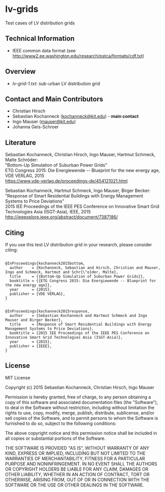 # lv-grids
Test cases of LV distribution grids


## Technical Information

* IEEE common data format (see http://www2.ee.washington.edu/research/pstca/formats/cdf.txt)


## Overview

* <i>lv-grid-1.txt</i>: sub-urban LV distribution grid


## Contact and Main Contributors

* Christian Hirsch
* Sebastian Kochanneck (kochanneck@kit.edu) - <b>main contact</b>
* Ingo Mauser (mauser@kit.edu)
* Johanna Geis-Schroer


## Literature

Sebastian Kochanneck, Christian Hirsch, Ingo Mauser, Hartmut Schmeck, Malte Schröder: <br />
"Bottom-Up Simulation of Suburban Power Grids" <br />
ETG Congress 2015: Die Energiewende -- Blueprint for the new energy age, VDE VERLAG, 2015 <br />
https://www.vde-verlag.de/proceedings-de/454121021.html

Sebastian Kochanneck, Hartmut Schmeck, Ingo Mauser, Birger Becker: <br />
"Response of Smart Residential Buildings with Energy Management Systems to Price Deviations" <br />
2015 IEE Proceedings of the IEEE PES Conference on Innovative Smart Grid Technologies Asia (ISGT-Asia), IEEE, 2015 <br />
http://ieeexplore.ieee.org/abstract/document/7387186/

## Citing

If you use this test LV distribution grid in your research, please consider citing:
<pre><code>
@InProceedings{kochanneck2015bottom,
  author    = {Kochanneck, Sebastian and Hirsch, Christian and Mauser, Ingo and Schmeck, Hartmut and Schr{\"o}der, Malte},
  title     = {{Bottom-Up Simulation of Suburban Power Grids}},
  booktitle = {{ETG Congress 2015: Die Energiewende -- Blueprint for the new energy age}},
  year      = {2015},
  publisher = {VDE VERLAG},
}
</code></pre>
<pre><code>
@InProceedings{kochanneck2015response,
  author    = {Sebastian Kochanneck and Hartmut Schmeck and Ingo Mauser and Birger Becker},
  title     = {Response of Smart Residential Buildings with Energy Management Systems to Price Deviations},
  booktitle = {2015 IEE Proceedings of the IEEE PES Conference on Innovative Smart Grid Technologies Asia (ISGT-Asia)},
  year      = {2015},
  publisher = {IEEE},
}
</code></pre>


## License

MIT License

Copyright (c) 2015 Sebastian Kochanneck, Christian Hirsch, Ingo Mauser

Permission is hereby granted, free of charge, to any person obtaining a copy
of this software and associated documentation files (the "Software"), to deal
in the Software without restriction, including without limitation the rights
to use, copy, modify, merge, publish, distribute, sublicense, and/or sell
copies of the Software, and to permit persons to whom the Software is
furnished to do so, subject to the following conditions:

The above copyright notice and this permission notice shall be included in all
copies or substantial portions of the Software.

THE SOFTWARE IS PROVIDED "AS IS", WITHOUT WARRANTY OF ANY KIND, EXPRESS OR
IMPLIED, INCLUDING BUT NOT LIMITED TO THE WARRANTIES OF MERCHANTABILITY,
FITNESS FOR A PARTICULAR PURPOSE AND NONINFRINGEMENT. IN NO EVENT SHALL THE
AUTHORS OR COPYRIGHT HOLDERS BE LIABLE FOR ANY CLAIM, DAMAGES OR OTHER
LIABILITY, WHETHER IN AN ACTION OF CONTRACT, TORT OR OTHERWISE, ARISING FROM,
OUT OF OR IN CONNECTION WITH THE SOFTWARE OR THE USE OR OTHER DEALINGS IN THE
SOFTWARE.

